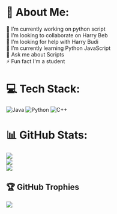 # 💫 About Me:
🔭 I’m currently working on python script<br>👯 I’m looking to collaborate on Harry Beb<br>🤝 I’m looking for help with Harry Budi<br>🌱 I’m currently learning Python JavaScript <br>💬 Ask me about Scripts<br>⚡ Fun fact I'm a student


# 💻 Tech Stack:
![Java](https://img.shields.io/badge/java-%23ED8B00.svg?style=for-the-badge&logo=java&logoColor=white) ![Python](https://img.shields.io/badge/python-3670A0?style=for-the-badge&logo=python&logoColor=ffdd54) ![C++](https://img.shields.io/badge/c++-%2300599C.svg?style=for-the-badge&logo=c%2B%2B&logoColor=white)
# 📊 GitHub Stats:
![](https://github-readme-stats.vercel.app/api?username=NIKHILBABE&theme=city_light&hide_border=false&include_all_commits=false&count_private=false)<br/>
![](https://github-readme-streak-stats.herokuapp.com/?user=NIKHILBABE&theme=city_light&hide_border=false)<br/>
![](https://github-readme-stats.vercel.app/api/top-langs/?username=NIKHILBABE&theme=city_light&hide_border=false&include_all_commits=false&count_private=false&layout=compact)

## 🏆 GitHub Trophies
![](https://github-profile-trophy.vercel.app/?username=NIKHILBABE&theme=discord&no-frame=false&no-bg=true&margin-w=4)
